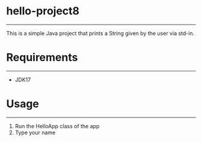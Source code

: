 # hello-project8

---

This is a simple Java project that prints a String given by the user via std-in.

# Requirements

---

- JDK17

# Usage

---

1. Run the HelloApp class of the app
2. Type your name